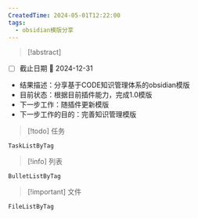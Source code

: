 ```yaml
---
CreatedTime: 2024-05-01T12:22:00
tags:
  - obsidian模版分享
---
```


>[!abstract] 
- [ ] 截止日期 📅 2024-12-31
- 结果描述：分享基于CODE知识管理体系的obsidian模版
- 目前状态：根据目前插件能力，完成1.0模版
- 下一步工作：随插件更新模版
- 下一步工作的目的：完善知识管理模版

>[!todo] 任务
```LifeOS
TaskListByTag
```

>[!info] 列表
```LifeOS
BulletListByTag
```

>[!important] 文件
```LifeOS
FileListByTag
```
